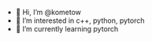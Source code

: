 - 👋 Hi, I’m @kometow
- 👀 I’m interested in c++, python, pytorch
- 🌱 I’m currently learning pytorch

<!---
kometow/kometow is a ✨ special ✨ repository because its `README.md` (this file) appears on your GitHub profile.
You can click the Preview link to take a look at your changes.
--->
